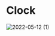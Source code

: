 # Clock

![2022-05-12 (1)](https://user-images.githubusercontent.com/103422799/182364206-ad2a8e66-68e1-4a4a-99f3-d6508b632bef.png)
